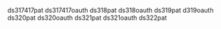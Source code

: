 ds317417pat
ds317417oauth
ds318pat
ds318oauth
ds319pat
d319oauth
ds320pat
ds320oauth
ds321pat
ds321oauth
ds322pat